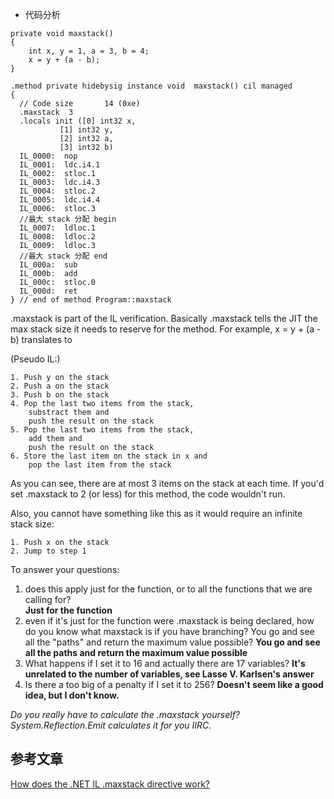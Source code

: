 * 代码分析
``` CSHARP
private void maxstack()
{
    int x, y = 1, a = 3, b = 4;
    x = y + (a - b);
}
```

``` CSHARP
.method private hidebysig instance void  maxstack() cil managed
{
  // Code size       14 (0xe)
  .maxstack  3
  .locals init ([0] int32 x,
           [1] int32 y,
           [2] int32 a,
           [3] int32 b)
  IL_0000:  nop
  IL_0001:  ldc.i4.1
  IL_0002:  stloc.1
  IL_0003:  ldc.i4.3
  IL_0004:  stloc.2
  IL_0005:  ldc.i4.4
  IL_0006:  stloc.3
  //最大 stack 分配 begin
  IL_0007:  ldloc.1
  IL_0008:  ldloc.2
  IL_0009:  ldloc.3
  //最大 stack 分配 end
  IL_000a:  sub
  IL_000b:  add
  IL_000c:  stloc.0
  IL_000d:  ret
} // end of method Program::maxstack
```

.maxstack is part of the IL verification. Basically .maxstack tells the JIT the max stack size it needs to reserve for the method. For example, x = y + (a - b) translates to

(Pseudo IL:)
```
1. Push y on the stack
2. Push a on the stack
3. Push b on the stack
4. Pop the last two items from the stack,
    substract them and
    push the result on the stack
5. Pop the last two items from the stack,
    add them and
    push the result on the stack
6. Store the last item on the stack in x and
    pop the last item from the stack
```
As you can see, there are at most 3 items on the stack at each time. If you'd set .maxstack to 2 (or less) for this method, the code wouldn't run.

Also, you cannot have something like this as it would require an infinite stack size:
```
1. Push x on the stack
2. Jump to step 1
```
To answer your questions:  
1. does this apply just for the function, or to all the functions that we are   calling for?  
**Just for the function**
2. even if it's just for the function were .maxstack is being declared, how do you know what maxstack is if you have branching? You go and see all the "paths" and return the maximum value possible?
**You go and see all the paths and return the maximum value possible**
3. What happens if I set it to 16 and actually there are 17 variables?
**It's unrelated to the number of variables, see Lasse V. Karlsen's answer**
4. Is there a too big of a penalty if I set it to 256?
**Doesn't seem like a good idea, but I don't know.**

*Do you really have to calculate the .maxstack yourself? System.Reflection.Emit calculates it for you IIRC.*



## 参考文章
[How does the .NET IL .maxstack directive work?
](https://stackoverflow.com/questions/1241308/how-does-the-net-il-maxstack-directive-work)